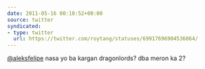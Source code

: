 ```yaml
---
date: 2011-05-16 00:10:52+00:00
source: twitter
syndicated:
- type: twitter
  url: https://twitter.com/roytang/statuses/69917696904536064/
---
```


[@aleksfelipe](https://twitter.com/aleksfelipe/) nasa yo ba kargan dragonlords? dba meron ka 2?